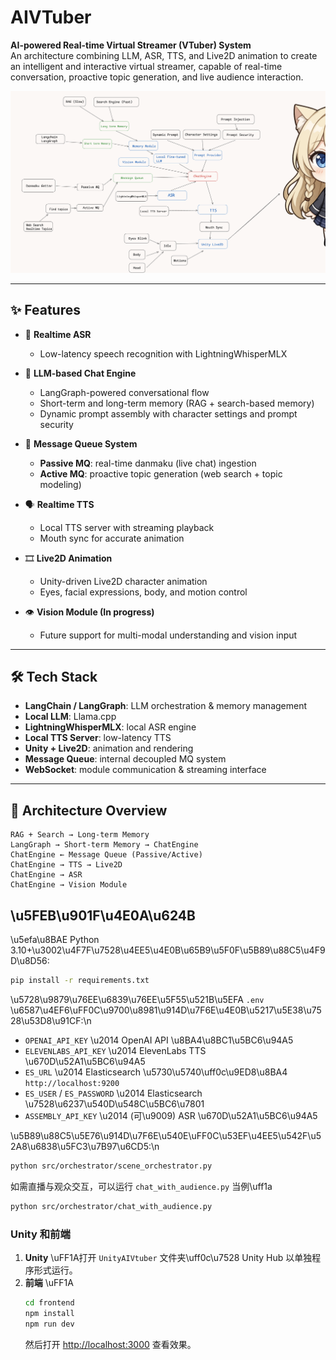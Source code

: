 # AIVTuber

**AI-powered Real-time Virtual Streamer (VTuber) System**  
An architecture combining LLM, ASR, TTS, and Live2D animation to create an intelligent and interactive virtual streamer, capable of real-time conversation, proactive topic generation, and live audience interaction.

![Architecture](public/architecture.jpg)

---

## ✨ Features

- 🎤 **Realtime ASR**
  - Low-latency speech recognition with LightningWhisperMLX

- 🧠 **LLM-based Chat Engine**
  - LangGraph-powered conversational flow
  - Short-term and long-term memory (RAG + search-based memory)
  - Dynamic prompt assembly with character settings and prompt security

- 💬 **Message Queue System**
  - **Passive MQ**: real-time danmaku (live chat) ingestion
  - **Active MQ**: proactive topic generation (web search + topic modeling)

- 🗣 **Realtime TTS**
  - Local TTS server with streaming playback
  - Mouth sync for accurate animation

- 🎞 **Live2D Animation**
  - Unity-driven Live2D character animation
  - Eyes, facial expressions, body, and motion control

- 👁 **Vision Module (In progress)**
  - Future support for multi-modal understanding and vision input

---

## 🛠 Tech Stack

- **LangChain / LangGraph**: LLM orchestration & memory management
- **Local LLM**: Llama.cpp
- **LightningWhisperMLX**: local ASR engine
- **Local TTS Server**: low-latency TTS
- **Unity + Live2D**: animation and rendering
- **Message Queue**: internal decoupled MQ system
- **WebSocket**: module communication & streaming interface

---

## 🚀 Architecture Overview

```plaintext
RAG + Search → Long-term Memory
LangGraph → Short-term Memory → ChatEngine
ChatEngine ← Message Queue (Passive/Active)
ChatEngine → TTS → Live2D
ChatEngine → ASR
ChatEngine → Vision Module
```

## \u5FEB\u901F\u4E0A\u624B

\u5efa\u8BAE Python 3.10+\u3002\u4F7F\u7528\u4EE5\u4E0B\u65B9\u5F0F\u5B89\u88C5\u4F9D\u8D56:

```bash
pip install -r requirements.txt
```

\u5728\u9879\u76EE\u6839\u76EE\u5F55\u521B\u5EFA `.env` \u6587\u4EF6\uFF0C\u9700\u8981\u914D\u7F6E\u4E0B\u5217\u5E38\u7528\u53D8\u91CF:\n
- `OPENAI_API_KEY` \u2014 OpenAI API \u8BA4\u8BC1\u5BC6\u94A5
- `ELEVENLABS_API_KEY` \u2014 ElevenLabs TTS \u670D\u52A1\u5BC6\u94A5
- `ES_URL` \u2014 Elasticsearch \u5730\u5740\uff0c\u9ED8\u8BA4 `http://localhost:9200`
- `ES_USER` / `ES_PASSWORD` \u2014 Elasticsearch \u7528\u6237\u540D\u548C\u5BC6\u7801
- `ASSEMBLY_API_KEY` \u2014 (可\u9009) ASR \u670D\u52A1\u5BC6\u94A5

\u5B89\u88C5\u5E76\u914D\u7F6E\u540E\uFF0C\u53EF\u4EE5\u542F\u52A8\u6838\u5FC3\u7B97\u6CD5:\n
```bash
python src/orchestrator/scene_orchestrator.py
```

如需直播与观众交互，可以运行 `chat_with_audience.py` 当例\uff1a
```bash
python src/orchestrator/chat_with_audience.py
```

### Unity 和前端

1. **Unity** \uFF1A打开 `UnityAIVtuber` 文件夹\uff0c\u7528 Unity Hub 以单独程序形式运行。
2. **前端** \uFF1A
   ```bash
   cd frontend
   npm install
   npm run dev
   ```
   然后打开 [http://localhost:3000](http://localhost:3000) 查看效果。

